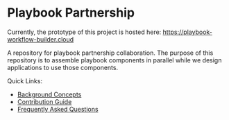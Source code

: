 # Playbook Partnership

Currently, the prototype of this project is hosted here: <https://playbook-workflow-builder.cloud>

A repository for playbook partnership collaboration. The purpose of this repository is to assemble playbook components in parallel while we design applications to use those components.

Quick Links:
- [Background Concepts](./docs/background.md)
- [Contribution Guide](./docs/contributions.md)
- [Frequently Asked Questions](./docs/faq.md)
